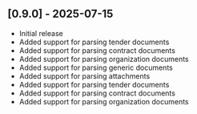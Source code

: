 ## [0.9.0] - 2025-07-15

- Initial release
- Added support for parsing tender documents
- Added support for parsing contract documents
- Added support for parsing organization documents
- Added support for parsing generic documents
- Added support for parsing attachments
- Added support for parsing tender documents
- Added support for parsing contract documents
- Added support for parsing organization documents
